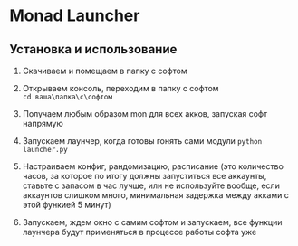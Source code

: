 # Monad Launcher

## Установка и использование

1. Скачиваем и помещаем в папку с софтом

2. Открываем консоль, переходим в папку с софтом  
`cd ваша\папка\с\софтом`

3. Получаем любым образом mon для всех акков, запуская софт напрямую

4. Запускаем лаунчер, когда готовы гонять сами модули
`python launcher.py`

5. Настраиваем конфиг, рандомизацию, расписание (это количество часов, за которое по итогу должны запуститься все аккаунты, ставьте с запасом в час лучше, или не используйте вообще, если аккаунтов слишком много, минимальная задержка между акками с этой функией 5 минут)

6. Запускаем, ждем окно с самим софтом и запускаем, все функции лаунчера будут применяться в процессе работы софта уже
